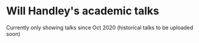# Will Handley's academic talks
Currently only showing talks since Oct 2020 (historical talks to be uploaded soon)
